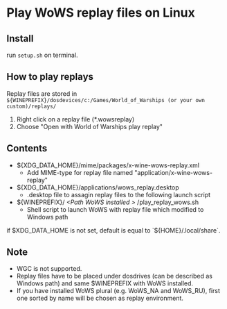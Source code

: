 # Play WoWS replay files on Linux

## Install
run `setup.sh` on terminal.

## How to play replays
Replay files are stored in `${WINEPREFIX}/dosdevices/c:/Games/World_of_Warships (or your own custom)/replays/`

1. Right click on a replay file (*.wowsreplay)
2. Choose "Open with World of Warships play replay"

## Contents
- ${XDG_DATA_HOME}/mime/packages/x-wine-wows-replay.xml
	- Add MIME-type for replay file named "application/x-wine-wows-replay"
- ${XDG_DATA_HOME}/applications/wows_replay.desktop
	- .desktop file to assagin replay files to the following launch script
- ${WINEPREFIX}/ *\<Path WoWS installed \>* /play_replay_wows.sh
	- Shell script to launch WoWS with replay file which modified to Windows path

if $XDG_DATA_HOME is not set, default is equal to `${HOME}/.local/share`.

## Note
- WGC is not supported.
- Replay files have to be placed under dosdrives (can be described as Windows path) and same $WINEPREFIX with WoWS installed.
- If you have installed WoWS plural (e.g. WoWS_NA and WoWS_RU), first one sorted by name will be chosen as replay environment.

